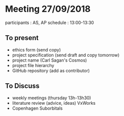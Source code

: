 # Meeting 27/09/2018

participants : AS, AP
schedule : 13:00-13:30

## To present
  - ethics form (send copy)
  - project specification (send draft and copy tomorrow)
  - project name (Carl Sagan's Cosmos)
  - project file hierarchy
  - GitHub repository (add as contributor)

## To Discuss
  - weekly meetings (thursday 13h-13h30)
  - literature review (advice, ideas) VxWorks
  - Copenhagen Suborbitals